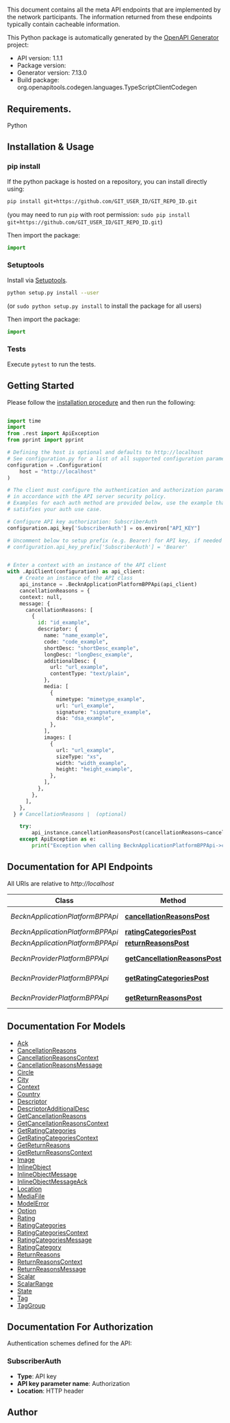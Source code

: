 # 
This document contains all the meta API endpoints that are implemented by the network participants. The information returned from these endpoints typically contain cacheable information.

This Python package is automatically generated by the [OpenAPI Generator](https://openapi-generator.tech) project:

- API version: 1.1.1
- Package version: 
- Generator version: 7.13.0
- Build package: org.openapitools.codegen.languages.TypeScriptClientCodegen

## Requirements.

Python 

## Installation & Usage
### pip install

If the python package is hosted on a repository, you can install directly using:

```sh
pip install git+https://github.com/GIT_USER_ID/GIT_REPO_ID.git
```
(you may need to run `pip` with root permission: `sudo pip install git+https://github.com/GIT_USER_ID/GIT_REPO_ID.git`)

Then import the package:
```python
import 
```

### Setuptools

Install via [Setuptools](http://pypi.python.org/pypi/setuptools).

```sh
python setup.py install --user
```
(or `sudo python setup.py install` to install the package for all users)

Then import the package:
```python
import 
```

### Tests

Execute `pytest` to run the tests.

## Getting Started

Please follow the [installation procedure](#installation--usage) and then run the following:

```python

import time
import 
from .rest import ApiException
from pprint import pprint

# Defining the host is optional and defaults to http://localhost
# See configuration.py for a list of all supported configuration parameters.
configuration = .Configuration(
    host = "http://localhost"
)

# The client must configure the authentication and authorization parameters
# in accordance with the API server security policy.
# Examples for each auth method are provided below, use the example that
# satisfies your auth use case.

# Configure API key authorization: SubscriberAuth
configuration.api_key['SubscriberAuth'] = os.environ["API_KEY"]

# Uncomment below to setup prefix (e.g. Bearer) for API key, if needed
# configuration.api_key_prefix['SubscriberAuth'] = 'Bearer'


# Enter a context with an instance of the API client
with .ApiClient(configuration) as api_client:
    # Create an instance of the API class
    api_instance = .BecknApplicationPlatformBPPApi(api_client)
    cancellationReasons = {
    context: null,
    message: {
      cancellationReasons: [
        {
          id: "id_example",
          descriptor: {
            name: "name_example",
            code: "code_example",
            shortDesc: "shortDesc_example",
            longDesc: "longDesc_example",
            additionalDesc: {
              url: "url_example",
              contentType: "text/plain",
            },
            media: [
              {
                mimetype: "mimetype_example",
                url: "url_example",
                signature: "signature_example",
                dsa: "dsa_example",
              },
            ],
            images: [
              {
                url: "url_example",
                sizeType: "xs",
                width: "width_example",
                height: "height_example",
              },
            ],
          },
        },
      ],
    },
  } # CancellationReasons |  (optional)

    try:
        api_instance.cancellationReasonsPost(cancellationReasons=cancellationReasons)
    except ApiException as e:
        print("Exception when calling BecknApplicationPlatformBPPApi->cancellationReasonsPost: %s\n" % e)

```

## Documentation for API Endpoints

All URIs are relative to *http://localhost*

Class | Method | HTTP request | Description
------------ | ------------- | ------------- | -------------
*BecknApplicationPlatformBPPApi* | [**cancellationReasonsPost**](BecknApplicationPlatformBPPApi.md#cancellationreasonspost) | **POST** /cancellation_reasons | 
*BecknApplicationPlatformBPPApi* | [**ratingCategoriesPost**](BecknApplicationPlatformBPPApi.md#ratingcategoriespost) | **POST** /rating_categories | 
*BecknApplicationPlatformBPPApi* | [**returnReasonsPost**](BecknApplicationPlatformBPPApi.md#returnreasonspost) | **POST** /return_reasons | 
*BecknProviderPlatformBPPApi* | [**getCancellationReasonsPost**](BecknProviderPlatformBPPApi.md#getcancellationreasonspost) | **POST** /get_cancellation_reasons | 
*BecknProviderPlatformBPPApi* | [**getRatingCategoriesPost**](BecknProviderPlatformBPPApi.md#getratingcategoriespost) | **POST** /get_rating_categories | 
*BecknProviderPlatformBPPApi* | [**getReturnReasonsPost**](BecknProviderPlatformBPPApi.md#getreturnreasonspost) | **POST** /get_return_reasons | 


## Documentation For Models

 - [Ack](Ack.md)
 - [CancellationReasons](CancellationReasons.md)
 - [CancellationReasonsContext](CancellationReasonsContext.md)
 - [CancellationReasonsMessage](CancellationReasonsMessage.md)
 - [Circle](Circle.md)
 - [City](City.md)
 - [Context](Context.md)
 - [Country](Country.md)
 - [Descriptor](Descriptor.md)
 - [DescriptorAdditionalDesc](DescriptorAdditionalDesc.md)
 - [GetCancellationReasons](GetCancellationReasons.md)
 - [GetCancellationReasonsContext](GetCancellationReasonsContext.md)
 - [GetRatingCategories](GetRatingCategories.md)
 - [GetRatingCategoriesContext](GetRatingCategoriesContext.md)
 - [GetReturnReasons](GetReturnReasons.md)
 - [GetReturnReasonsContext](GetReturnReasonsContext.md)
 - [Image](Image.md)
 - [InlineObject](InlineObject.md)
 - [InlineObjectMessage](InlineObjectMessage.md)
 - [InlineObjectMessageAck](InlineObjectMessageAck.md)
 - [Location](Location.md)
 - [MediaFile](MediaFile.md)
 - [ModelError](ModelError.md)
 - [Option](Option.md)
 - [Rating](Rating.md)
 - [RatingCategories](RatingCategories.md)
 - [RatingCategoriesContext](RatingCategoriesContext.md)
 - [RatingCategoriesMessage](RatingCategoriesMessage.md)
 - [RatingCategory](RatingCategory.md)
 - [ReturnReasons](ReturnReasons.md)
 - [ReturnReasonsContext](ReturnReasonsContext.md)
 - [ReturnReasonsMessage](ReturnReasonsMessage.md)
 - [Scalar](Scalar.md)
 - [ScalarRange](ScalarRange.md)
 - [State](State.md)
 - [Tag](Tag.md)
 - [TagGroup](TagGroup.md)


<a id="documentation-for-authorization"></a>
## Documentation For Authorization


Authentication schemes defined for the API:
<a id="SubscriberAuth"></a>
### SubscriberAuth

- **Type**: API key
- **API key parameter name**: Authorization
- **Location**: HTTP header


## Author




